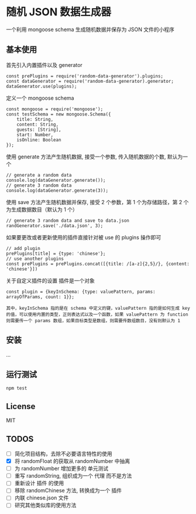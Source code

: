 # 随机 JSON 数据生成器
一个利用 mongoose schema 生成随机数据并保存为 JSON 文件的小程序

## 基本使用
首先引入内置插件以及 generator
```
const prePlugins = require('random-data-generator').plugins;
const dataGenerator = require('random-data-generator).generator;
dataGenerator.use(plugins);
```
定义一个 mongoose schema
```
const mongoose = require('mongoose');
const testSchema = new mongoose.Schema({
    title: String,
    content: String,
    guests: [String],
    start: Number,
    isOnline: Boolean
});
```
使用 generate 方法产生随机数据, 接受一个参数, 传入随机数据的个数, 默认为一个
```
// generate a random data
console.log(dataGenerator.generate());
// generate 3 random data
console.log(dataGenerator.generate(3));
```
使用 save 方法产生随机数据并保存, 接受 2 个参数，第 1 个为存储路径，第 2 个为生成数据数目（默认为 1 个）
```
// generate 3 random data and save to data.json
randGenerator.save('./data.json', 3);
```
如果要更改或者更新使用的插件直接针对被 use 的 plugins 操作即可
```
// add plugin
prePlugins[title] = {type: 'chinese'};
// use another plugins
const prePlugins = prePlugins.concat([{title: /[a-z]{2,5}/}, {content: 'chinese'}])
```
关于自定义插件的设置
插件是一个对象
```
const plugin = {keyInSchema: {type: valuePattern, params: arrayOfParams, count: 1}};
```
    其中，keyInSchema 指的是在 schema 中定义的键，valuePattern 指的是如何生成 key 的值，可以使用内置的类型，正则表达式以及一个函数，如果 valuePattern 为 function 则需要传一个 params 数组，如果目标类型是数组，则需要传数组数目，没有则默认为 1

## 安装
...

## 运行测试
```
npm test
```

## License
MIT

## TODOS
 - [ ] 简化项目结构，去除不必要语言特性的使用
 - [x] 将 randomFloat 的获取从 randomNumber 中抽离
 - [ ] 为 randomNumber 增加更多的 单元测试
 - [ ] 重写 randomString, 组织成为一个 代理 而不是方法
 - [ ] 重新设计 插件 的使用
 - [ ] 移除 randomChinese 方法, 转换成为一个 插件
 - [ ] 内联 chinese.json 文件
 - [ ] 研究其他类似库的使用方法
